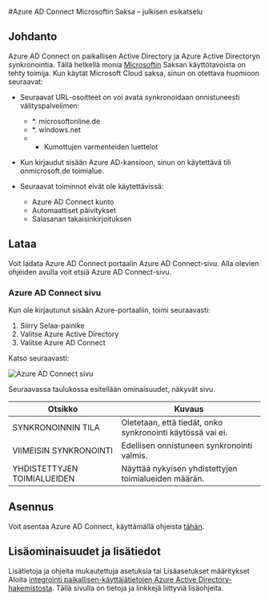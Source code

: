 <properties
    pageTitle="Azure AD Connect Microsoftin Saksa"
    description="Azure AD Connect integroida paikallisen kansioiden Azure Active Directory-hakemistosta. Voit antaa yleisiä tunnistetietojen Azure Active Directory-integrointi Office 365: ssä ja Azure SaaS sovellukset."
    keywords="Johdanto voit Azure AD Connect Azure AD Connect yleiskuvaus, mikä on Azure AD Connect asentamalla active Directoryssa, saksa, musta metsää"
    services="active-directory"
    documentationCenter=""
    authors="billmath"
    manager="femila"
    editor=""/>

<tags
    ms.service="active-directory"
    ms.workload="identity"
    ms.tgt_pltfrm="na"
    ms.devlang="na"
    ms.topic="get-started-article"
    ms.date="09/08/2016"
    ms.author="billmath"/>

#<a name="azure-ad-connect-in-microsoft-cloud-germany---public-preview"></a>Azure AD Connect Microsoftin Saksa – julkisen esikatselu

## <a name="introduction"></a>Johdanto
Azure AD Connect on paikallisen Active Directory ja Azure Active Directoryn synkronointia.
Tällä hetkellä monia [Microsoftin](https://www.microsoft.com/de-de/cloud/deutschland/default.aspx) Saksan käyttötavoista on tehty toimija. Kun käytät Microsoft Cloud saksa, sinun on otettava huomioon seuraavat:


- Seuraavat URL-osoitteet on voi avata synkronoidaan onnistuneesti välityspalvelimen:
    - *. microsoftonline.de
    - *. windows.net
    - + Kumottujen varmenteiden luettelot

- Kun kirjaudut sisään Azure AD-kansioon, sinun on käytettävä tili onmicrosoft.de toimialue.
- Seuraavat toiminnot eivät ole käytettävissä:
    - Azure AD Connect kunto
    - Automaattiset päivitykset
    - Salasanan takaisinkirjoituksen

## <a name="download"></a>Lataa
Voit ladata Azure AD Connect portaalin Azure AD Connect-sivu.  Alla olevien ohjeiden avulla voit etsiä Azure AD Connect-sivu.

### <a name="the-azure-ad-connect-blade"></a>Azure AD Connect sivu

Kun ole kirjautunut sisään Azure-portaaliin, toimi seuraavasti:

1. Siirry Selaa-painike
2.  Valitse Azure Active Directory
3.  Valitse Azure AD Connect

Katso seuraavasti:

![Azure AD Connect sivu](media\active-directory-aadconnect-germany\germany1.png)

 
Seuraavassa taulukossa esitellään ominaisuudet, näkyvät sivu.


Otsikko|Kuvaus|
----- | ----- |
SYNKRONOINNIN TILA|Oletetaan, että tiedät, onko synkronointi käytössä vai ei.|
VIIMEISIN SYNKRONOINTI|Edellisen onnistuneen synkronointi valmis.|
YHDISTETTYJEN TOIMIALUEIDEN|Näyttää nykyisen yhdistettyjen toimialueiden määrän.|


## <a name="installation"></a>Asennus
Voit asentaa Azure AD Connect, käyttämällä ohjeista [tähän](active-directory-aadconnect.md#install-azure-ad-connect).

## <a name="advanced-features-and-additional-information"></a>Lisäominaisuudet ja lisätiedot
Lisätietoja ja ohjeita mukautettuja asetuksia tai Lisäasetukset määritykset Aloita [integrointi paikallisen-käyttäjätietojen Azure Active Directory-hakemistosta](active-directory-aadconnect.md).  Tällä sivulla on tietoja ja linkkejä liittyviä lisäohjeita.
